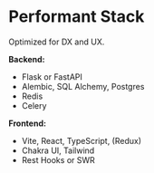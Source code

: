 # Performant Stack

Optimized for DX and UX.

**Backend:**
* Flask or FastAPI
* Alembic, SQL Alchemy, Postgres
* Redis
* Celery

**Frontend:**
* Vite, React, TypeScript, (Redux)
* Chakra UI, Tailwind
* Rest Hooks or SWR
